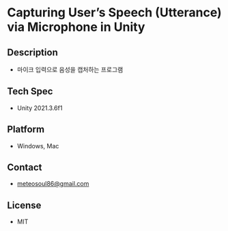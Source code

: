 # Capturing User’s Speech (Utterance) via Microphone in Unity

## Description

- 마이크 입력으로 음성을 캡처하는 프로그램

## Tech Spec

- Unity 2021.3.6f1

## Platform

- Windows, Mac

## Contact

- meteosoul86@gmail.com

## License

- MIT